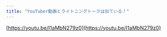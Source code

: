 ```yaml
---
title: "YouTuber動画とライトニングトークは似ている！"
---
```


[https://youtu.be/I1aMbN279z0](https://youtu.be/I1aMbN279z0)

